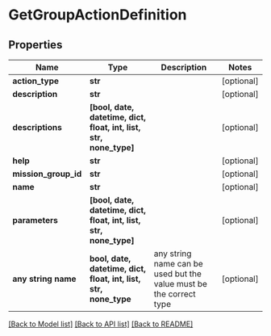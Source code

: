 # GetGroupActionDefinition


## Properties
Name | Type | Description | Notes
------------ | ------------- | ------------- | -------------
**action_type** | **str** |  | [optional] 
**description** | **str** |  | [optional] 
**descriptions** | **[bool, date, datetime, dict, float, int, list, str, none_type]** |  | [optional] 
**help** | **str** |  | [optional] 
**mission_group_id** | **str** |  | [optional] 
**name** | **str** |  | [optional] 
**parameters** | **[bool, date, datetime, dict, float, int, list, str, none_type]** |  | [optional] 
**any string name** | **bool, date, datetime, dict, float, int, list, str, none_type** | any string name can be used but the value must be the correct type | [optional]

[[Back to Model list]](../README.md#documentation-for-models) [[Back to API list]](../README.md#documentation-for-api-endpoints) [[Back to README]](../README.md)


